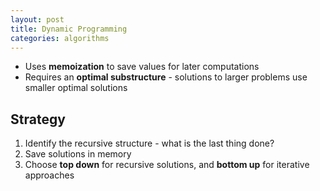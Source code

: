 ```yaml
---
layout: post
title: Dynamic Programming
categories: algorithms
---
```


- Uses **memoization** to save values for later computations
- Requires an **optimal substructure** - solutions to larger problems use smaller optimal solutions

## Strategy

1. Identify the recursive structure - what is the last thing done?
2. Save solutions in memory
3. Choose **top down** for recursive solutions, and **bottom up** for iterative approaches
